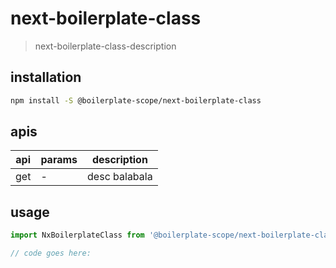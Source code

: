 # next-boilerplate-class
> next-boilerplate-class-description

## installation
```bash
npm install -S @boilerplate-scope/next-boilerplate-class
```

## apis
| api | params | description   |
|-----|--------|---------------|
| get | -      | desc balabala |

## usage
```js
import NxBoilerplateClass from '@boilerplate-scope/next-boilerplate-class';

// code goes here:
```
